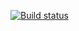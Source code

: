 [![Build status](https://ci.appveyor.com/api/projects/status/a3olwkx80xabyeu5?svg=true)](https://ci.appveyor.com/project/ElizarAbramov/selenide)
